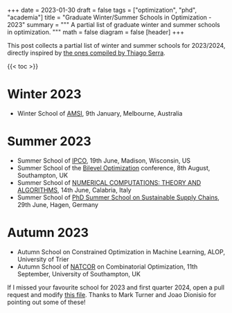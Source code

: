 +++
date = 2023-01-30
draft = false
tags = ["optimization", "phd", "academia"]
title = "Graduate Winter/Summer Schools in Optimization - 2023"
summary = """
A partial list of graduate winter and summer schools in optimization.
"""
math = false
diagram = false
[header]
+++

This post collects a partial list of winter and summer schools for 2023/2024, directly inspired by
[the ones compiled by Thiago Serra](https://thiagoserra.com/2020/01/19/summer-2020-schools-on-algorithms-data-science-machine-learning-networks-optimization-transportation-and-other-relevant-topics-in-operations-research/).

{{< toc >}}

# Winter 2023

- Winter School of [AMSI](https://ss.amsi.org.au/), 9th January, Melbourne, Australia

# Summer 2023

- Summer School of [IPCO](https://optimization.discovery.wisc.edu/ipco-2023-madison/), 19th June, Madison, Wisconsin, US
- Summer School of the [Bilevel Optimization](https://www.bilevelconference2023.org/summer-school) conference, 8th August, Southampton, UK
- Summer School of [NUMERICAL COMPUTATIONS: THEORY AND ALGORITHMS](https://www.numta.org/), 14th June, Calabria, Italy
- Summer School of [PhD Summer School on Sustainable Supply Chains](https://www.fernuni-hagen.de/produktion-logistik/forschung/veranstaltungen/PhD_Summer_School.shtml), 29th June, Hagen, Germany

# Autumn 2023

- Autumn School on Constrained Optimization in Machine Learning, ALOP, University of Trier
- Autumn School of [NATCOR](https://www.natcor.ac.uk/courses/) on Combinatorial Optimization, 11th September, University of Southampton, UK 

If I missed your favourite school for 2023 and first quarter 2024, open a pull request and modify [this file](https://github.com/matbesancon/hugo-site/blob/master/content/post/2023-01-schools23.markdown).
Thanks to Mark Turner and Joao Dionisio for pointing out some of these!
